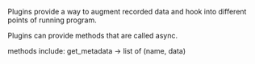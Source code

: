 Plugins provide a way to augment recorded data and hook into different points of
running program.


Plugins can provide methods that are called async.

methods include:
	get_metadata -> list of (name, data)
